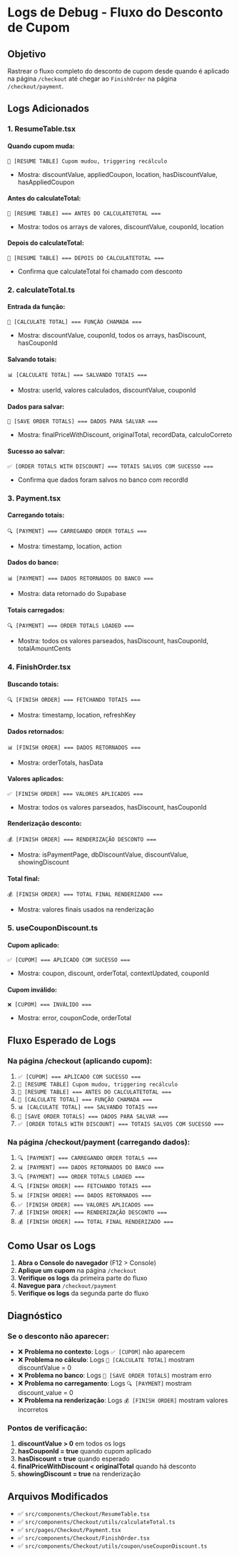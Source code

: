 # Logs de Debug - Fluxo do Desconto de Cupom

## Objetivo
Rastrear o fluxo completo do desconto de cupom desde quando é aplicado na página `/checkout` até chegar ao `FinishOrder` na página `/checkout/payment`.

## Logs Adicionados

### 1. ResumeTable.tsx
#### Quando cupom muda:
```
🎫 [RESUME TABLE] Cupom mudou, triggering recálculo
```
- Mostra: discountValue, appliedCoupon, location, hasDiscountValue, hasAppliedCoupon

#### Antes do calculateTotal:
```
🧮 [RESUME TABLE] === ANTES DO CALCULATETOTAL ===
```
- Mostra: todos os arrays de valores, discountValue, couponId, location

#### Depois do calculateTotal:
```
🧮 [RESUME TABLE] === DEPOIS DO CALCULATETOTAL ===
```
- Confirma que calculateTotal foi chamado com desconto

### 2. calculateTotal.ts
#### Entrada da função:
```
🧮 [CALCULATE TOTAL] === FUNÇÃO CHAMADA ===
```
- Mostra: discountValue, couponId, todos os arrays, hasDiscount, hasCouponId

#### Salvando totais:
```
📊 [CALCULATE TOTAL] === SALVANDO TOTAIS ===
```
- Mostra: userId, valores calculados, discountValue, couponId

#### Dados para salvar:
```
💾 [SAVE ORDER TOTALS] === DADOS PARA SALVAR ===
```
- Mostra: finalPriceWithDiscount, originalTotal, recordData, calculoCorreto

#### Sucesso ao salvar:
```
✅ [ORDER TOTALS WITH DISCOUNT] === TOTAIS SALVOS COM SUCESSO ===
```
- Confirma que dados foram salvos no banco com recordId

### 3. Payment.tsx
#### Carregando totais:
```
🔍 [PAYMENT] === CARREGANDO ORDER TOTALS ===
```
- Mostra: timestamp, location, action

#### Dados do banco:
```
📊 [PAYMENT] === DADOS RETORNADOS DO BANCO ===
```
- Mostra: data retornado do Supabase

#### Totais carregados:
```
🔍 [PAYMENT] === ORDER TOTALS LOADED ===
```
- Mostra: todos os valores parseados, hasDiscount, hasCouponId, totalAmountCents

### 4. FinishOrder.tsx
#### Buscando totais:
```
🔍 [FINISH ORDER] === FETCHANDO TOTAIS ===
```
- Mostra: timestamp, location, refreshKey

#### Dados retornados:
```
📊 [FINISH ORDER] === DADOS RETORNADOS ===
```
- Mostra: orderTotals, hasData

#### Valores aplicados:
```
✅ [FINISH ORDER] === VALORES APLICADOS ===
```
- Mostra: todos os valores parseados, hasDiscount, hasCouponId

#### Renderização desconto:
```
💰 [FINISH ORDER] === RENDERIZAÇÃO DESCONTO ===
```
- Mostra: isPaymentPage, dbDiscountValue, discountValue, showingDiscount

#### Total final:
```
💰 [FINISH ORDER] === TOTAL FINAL RENDERIZADO ===
```
- Mostra: valores finais usados na renderização

### 5. useCouponDiscount.ts
#### Cupom aplicado:
```
✅ [CUPOM] === APLICADO COM SUCESSO ===
```
- Mostra: coupon, discount, orderTotal, contextUpdated, couponId

#### Cupom inválido:
```
❌ [CUPOM] === INVÁLIDO ===
```
- Mostra: error, couponCode, orderTotal

## Fluxo Esperado de Logs

### Na página /checkout (aplicando cupom):
1. `✅ [CUPOM] === APLICADO COM SUCESSO ===`
2. `🎫 [RESUME TABLE] Cupom mudou, triggering recálculo`
3. `🧮 [RESUME TABLE] === ANTES DO CALCULATETOTAL ===`
4. `🧮 [CALCULATE TOTAL] === FUNÇÃO CHAMADA ===`
5. `📊 [CALCULATE TOTAL] === SALVANDO TOTAIS ===`
6. `💾 [SAVE ORDER TOTALS] === DADOS PARA SALVAR ===`
7. `✅ [ORDER TOTALS WITH DISCOUNT] === TOTAIS SALVOS COM SUCESSO ===`

### Na página /checkout/payment (carregando dados):
1. `🔍 [PAYMENT] === CARREGANDO ORDER TOTALS ===`
2. `📊 [PAYMENT] === DADOS RETORNADOS DO BANCO ===`
3. `🔍 [PAYMENT] === ORDER TOTALS LOADED ===`
4. `🔍 [FINISH ORDER] === FETCHANDO TOTAIS ===`
5. `📊 [FINISH ORDER] === DADOS RETORNADOS ===`
6. `✅ [FINISH ORDER] === VALORES APLICADOS ===`
7. `💰 [FINISH ORDER] === RENDERIZAÇÃO DESCONTO ===`
8. `💰 [FINISH ORDER] === TOTAL FINAL RENDERIZADO ===`

## Como Usar os Logs

1. **Abra o Console do navegador** (F12 > Console)
2. **Aplique um cupom** na página `/checkout`
3. **Verifique os logs** da primeira parte do fluxo
4. **Navegue para** `/checkout/payment`
5. **Verifique os logs** da segunda parte do fluxo

## Diagnóstico

### Se o desconto não aparecer:
- ❌ **Problema no contexto**: Logs `✅ [CUPOM]` não aparecem
- ❌ **Problema no cálculo**: Logs `🧮 [CALCULATE TOTAL]` mostram discountValue = 0
- ❌ **Problema no banco**: Logs `💾 [SAVE ORDER TOTALS]` mostram erro
- ❌ **Problema no carregamento**: Logs `🔍 [PAYMENT]` mostram discount_value = 0
- ❌ **Problema na renderização**: Logs `💰 [FINISH ORDER]` mostram valores incorretos

### Pontos de verificação:
1. **discountValue > 0** em todos os logs
2. **hasCouponId = true** quando cupom aplicado
3. **hasDiscount = true** quando esperado
4. **finalPriceWithDiscount < originalTotal** quando há desconto
5. **showingDiscount = true** na renderização

## Arquivos Modificados
- ✅ `src/components/Checkout/ResumeTable.tsx`
- ✅ `src/components/Checkout/utils/calculateTotal.ts`
- ✅ `src/pages/Checkout/Payment.tsx`
- ✅ `src/components/Checkout/FinishOrder.tsx`
- ✅ `src/components/Checkout/utils/coupon/useCouponDiscount.ts`
